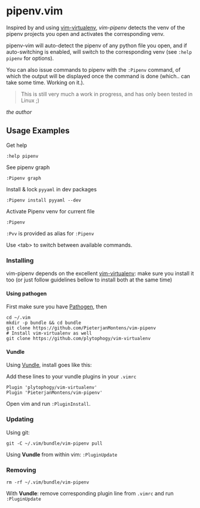 # pipenv.vim

Inspired by and using [vim-virtualenv](https://github.com/plytophogy/vim-virtualenv), _vim-pipenv_ detects the venv of the pipenv projects you open and activates the corresponding venv.

pipenv-vim will auto-detect the pipenv of any python file you open, and if auto-switching is enabled, will switch to the corresponding venv (see `:help pipenv` for options).

You can also issue commands to pipenv with the `:Pipenv` command, of which the output will be displayed once the command is done (which.. can take some time. Working on it.).


> This is still very much a work in progress, and has only been tested in Linux ;)

_the author_

## Usage Examples ##

Get help

    :help pipenv

See pipenv graph

    :Pipenv graph

Install & lock `pyyaml` in dev packages

    :Pipenv install pyyaml --dev

Activate Pipenv venv for current file

    :Pipenv

`:Pvv` is provided as alias for `:Pipenv`


Use \<tab\> to switch between available commands.

### Installing ###
vim-pipenv depends on the excellent [vim-virtualenv](https://github.com/plytophogy/vim-virtualenv):
make sure you install it too (or just follow guidelines bellow to install both at the same time)

#### Using pathogen ####
First make sure you have [Pathogen](https://github.com/tpope/vim-pathogen), then
```shell
cd ~/.vim
mkdir -p bundle && cd bundle
git clone https://github.com/PieterjanMontens/vim-pipenv
# Install vim-virtualenv as well
git clone https://github.com/plytophogy/vim-virtualenv
```
#### Vundle ####
Using [Vundle](https://github.com/VundleVim/Vundle.vim), install goes like this:

Add these lines to your vundle plugins in your `.vimrc`
```shell
Plugin 'plytophogy/vim-virtualenv'
Plugin 'PieterjanMontens/vim-pipenv'
```
Open vim and run `:PluginInstall`.

### Updating ###
Using git:
```shell
git -C ~/.vim/bundle/vim-pipenv pull
```
Using __Vundle__ from within vim: `:PluginUpdate`

### Removing ###
```shell
rm -rf ~/.vim/bundle/vim-pipenv
```
With __Vundle__: remove corresponding plugin line from `.vimrc` and run `:PluginUpdate`
